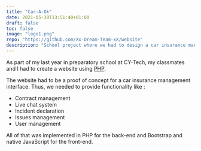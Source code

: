 ```yaml
---
title: "Car-A-Ok"
date: 2021-05-30T13:51:40+01:00
draft: false
toc: false
image: "logo1.png"
repo: "https://github.com/Xx-Dream-Team-xX/website"
description: "School project where we had to design a car insurance management interface, using PHP."
---
```


As part of my last year in preparatory school at CY-Tech, my classmates and I had to create a website using [PHP](https://www.php.net/).

The website had to be a proof of concept for a car insurance management interface. Thus, we needed to provide functionality like :

- Contract management
- Live chat system
- Incident declaration
- Issues management
- User management

All of that was implemented in PHP for the back-end and Bootstrap and native JavaScript for the front-end.
